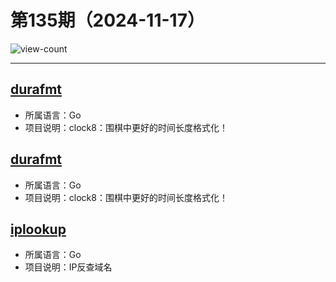# 第135期（2024-11-17）

![view-count](https://count.getloli.com/@xiaoxuan6-weekly-20241117)

---
## [durafmt](https://github.com/hako/durafmt)
- 所属语言：Go
- 项目说明：clock8：围棋中更好的时间长度格式化！

## [durafmt](https://github.com/hako/durafmt)
- 所属语言：Go
- 项目说明：clock8：围棋中更好的时间长度格式化！

## [iplookup](https://github.com/Lengso/iplookup)
- 所属语言：Go
- 项目说明：IP反查域名
